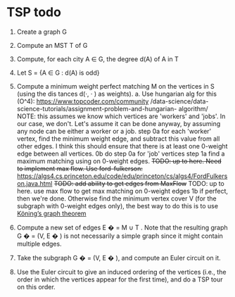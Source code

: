 # TSP todo

1. Create a graph G

2. Compute an MST T of G

3. Compute, for each city A ∈ G, the degree d(A) of A in T

4. Let S = {A ∈ G : d(A) is odd}

5. Compute a minimum weight perfect matching M on the vertices in S (using the dis­
tances d(·, · ) as weights).
    a. Use hungarian alg for this (O^4): https://www.topcoder.com/community
       /data-science/data-science-tutorials/assignment-problem-and-hungarian-
       algorithm/
        NOTE: this assumes we know which vertices are 'workers' and 'jobs'.
        In our case, we don't. Let's assume it can be done anyway, by assuming
        any node can be either a worker or a job.
        step 0a for each 'worker' vertex, find the minimum weight edge, and
                subtract this value from all other edges. I think this should
                ensure that there is at least one 0-weight edge between all
                vertices.
             0b do step 0a for 'job' vertices
        step 1a find a maximum matching using on 0-weight edges.
            ~~TODO: up to here. Need to implement max flow. Use ford-fulkerson:~~
                        https://algs4.cs.princeton.edu/code/edu/princeton/cs/algs4/FordFulkerson.java.html
            ~~TODO: add ability to get edges from MaxFlow~~
            TODO: up to here. use max flow to get max matching on 0-weight edges
             1b if perfect, then we're done. Otherwise find the minimum vertex
             cover V (for the subgraph with 0-weight edges only), the best way
             to do this is to use [Köning’s graph theorem]()

6. Compute a new set of edges E � = M ∪ T . Note that the resulting graph G � = (V, E � )
is not necessarily a simple graph since it might contain multiple edges.

7. Take the subgraph G � = (V, E � ), and compute an Euler circuit on it.

8. Use the Euler circuit to give an induced ordering of the vertices (i.e., the order in which
the vertices appear for the first time), and do a TSP tour on this order.